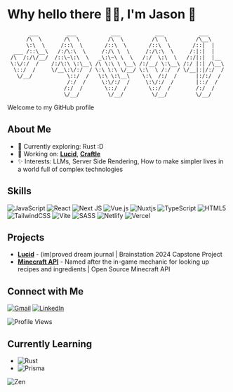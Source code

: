 # Why hello there 👋🏻, I'm Jason 🌿

```
       ___         ___           ___           ___           ___     
      /\  \       /\  \         /\  \         /\  \         /\__\    
      \:\  \     /::\  \       /::\  \       /::\  \       /::|  |   
  ___ /::\__\   /:/\:\  \     /:/\ \  \     /:/\:\  \     /:|:|  |   
 /\  /:/\/__/  /::\~\:\  \   _\:\~\ \  \   /:/  \:\  \   /:/|:|  |__ 
 \:\/:/  /    /:/\:\ \:\__\ /\ \:\ \ \__\ /:/__/ \:\__\ /:/ |:| /\__\
  \::/  /     \/__\:\/:/  / \:\ \:\ \/__/ \:\  \ /:/  / \/__|:|/:/  /
   \/__/           \::/  /   \:\ \:\__\    \:\  /:/  /      |:/:/  / 
                   /:/  /     \:\/:/  /     \:\/:/  /       |::/  /  
                  /:/  /       \::/  /       \::/  /        /:/  /   
                  \/__/         \/__/         \/__/         \/__/    
```

Welcome to my GitHub profile

## About Me

- 🌱 Currently exploring: Rust :D
- 🔭 Working on: [**Lucid**](https://github.com/ejkorol/jason-korol-capstone), [**Craftle**](https://github.com/ejkorol/craftle)
- ✨ Interests: LLMs, Server Side Rendering, How to make simpler lives in a world full of complex technologies

## Skills

![JavaScript](https://img.shields.io/badge/javascript-%23323330.svg?style=for-the-badge&logo=javascript&logoColor=%23F7DF1E)
![React](https://img.shields.io/badge/react-%2320232a.svg?style=for-the-badge&logo=react&logoColor=%2361DAFB)
![Next JS](https://img.shields.io/badge/Next-black?style=for-the-badge&logo=next.js&logoColor=white)
![Vue.js](https://img.shields.io/badge/vuejs-%2335495e.svg?style=for-the-badge&logo=vuedotjs&logoColor=%234FC08D)
![Nuxtjs](https://img.shields.io/badge/Nuxt-002E3B?style=for-the-badge&logo=nuxtdotjs&logoColor=#00DC82)
![TypeScript](https://img.shields.io/badge/typescript-%23007ACC.svg?style=for-the-badge&logo=typescript&logoColor=white)
![HTML5](https://img.shields.io/badge/html5-%23E34F26.svg?style=for-the-badge&logo=html5&logoColor=white)
![TailwindCSS](https://img.shields.io/badge/tailwindcss-%2338B2AC.svg?style=for-the-badge&logo=tailwind-css&logoColor=white)
![Vite](https://img.shields.io/badge/vite-%23646CFF.svg?style=for-the-badge&logo=vite&logoColor=white)
![SASS](https://img.shields.io/badge/SASS-hotpink.svg?style=for-the-badge&logo=SASS&logoColor=white)
![Netlify](https://img.shields.io/badge/netlify-%23000000.svg?style=for-the-badge&logo=netlify&logoColor=#00C7B7)
![Vercel](https://img.shields.io/badge/vercel-%23000000.svg?style=for-the-badge&logo=vercel&logoColor=white)

## Projects

- [**Lucid**](https://github.com/ejkorol/jason-korol-capstone) - (im)proved dream journal | Brainstation 2024 Capstone Project
- [**Minecraft API**](https://github.com/ejkorol/recipe-book) - Named after the in-game mechanic for looking up recipes and ingredients | Open Source Minecraft API

## Connect with Me

[![Gmail](https://img.shields.io/badge/Gmail-D14836?style=for-the-badge&logo=gmail&logoColor=white)](mailto:ejkorol@gmail.com)
[![LinkedIn](https://img.shields.io/badge/LinkedIn-0077B5?style=flat-square&logo=linkedin&logoColor=white)](https://www.linkedin.com/in/jason-korol/)

![Profile Views](https://komarev.com/ghpvc/?username=ejkorol&style=flat-square)

## Currently Learning

- ![Rust](https://img.shields.io/badge/rust-%23000000.svg?style=for-the-badge&logo=rust&logoColor=white)
- ![Prisma](https://img.shields.io/badge/Prisma-3982CE?style=for-the-badge&logo=Prisma&logoColor=white)

![Zen](https://i.giphy.com/media/v1.Y2lkPTc5MGI3NjExdXY3cGo5cTJhZm0zcjN5aTdqdDUzM3V2bDNyZm5ienVxeGFvZmVwaCZlcD12MV9pbnRlcm5hbF9naWZfYnlfaWQmY3Q9Zw/8mvV5eUXkM18iCm5Eg/giphy.gif)
